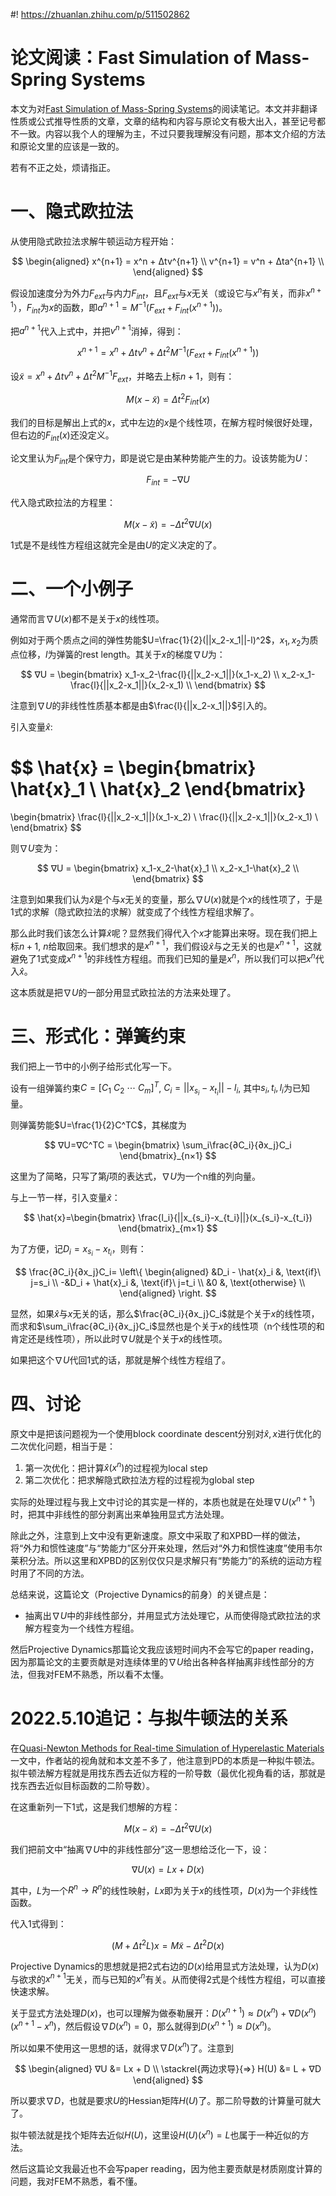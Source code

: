 #! https://zhuanlan.zhihu.com/p/511502862
# 论文阅读：Fast Simulation of Mass-Spring Systems

本文为对[Fast Simulation of Mass-Spring Systems](https://www.cs.utah.edu/~ladislav/liu13fast/liu13fast.html)的阅读笔记。本文并非翻译性质或公式推导性质的文章，文章的结构和内容与原论文有极大出入，甚至记号都不一致。内容以我个人的理解为主，不过只要我理解没有问题，那本文介绍的方法和原论文里的应该是一致的。

若有不正之处，烦请指正。

# 一、隐式欧拉法
从使用隐式欧拉法求解牛顿运动方程开始：

$$
\begin{aligned}
x^{n+1} = x^n + Δtv^{n+1} \\
v^{n+1} = v^n + Δta^{n+1} \\
\end{aligned}
$$

假设加速度分为外力$F_{ext}$与内力$F_{int}$，且$F_{ext}$与$x$无关（或设它与$x^n$有关，而非$x^{n+1}$），$F_{int}$为$x$的函数，即$a^{n+1}=M^{-1}(F_{ext}+F_{int}(x^{n+1}))$。

把$a^{n+1}$代入上式中，并把$v^{n+1}$消掉，得到：

$$
x^{n+1}=x^n+Δtv^n+Δt^2M^{-1}(F_{ext}+F_{int}(x^{n+1}))
$$

设$\tilde{x}=x^n+Δtv^n+Δt^2M^{-1}F_{ext}$，并略去上标$n+1$，则有：

$$
M(x-\tilde{x})=Δt^2F_{int}(x)
$$

我们的目标是解出上式的$x$，式中左边的$x$是个线性项，在解方程时候很好处理，但右边的$F_{int}(x)$还没定义。

论文里认为$F_{int}$是个保守力，即是说它是由某种势能产生的力。设该势能为$U$：

$$
F_{int}=-∇U
$$

代入隐式欧拉法的方程里：

$$
\tag{1}
M(x-\tilde{x})=-Δt^2∇U(x)
$$

1式是不是线性方程组这就完全是由$U$的定义决定的了。


# 二、一个小例子

通常而言$∇U(x)$都不是关于$x$的线性项。

例如对于两个质点之间的弹性势能$U=\frac{1}{2}(||x_2-x_1||-l)^2$，$x_1, x_2$为质点位移，$l$为弹簧的rest length。其关于$x$的梯度$∇U$为：

$$
∇U = 
\begin{bmatrix}
	x_1-x_2-\frac{l}{||x_2-x_1||}(x_1-x_2) \\
	x_2-x_1-\frac{l}{||x_2-x_1||}(x_2-x_1) \\
\end{bmatrix}
$$

注意到$∇U$的非线性性质基本都是由$\frac{l}{||x_2-x_1||}$引入的。

引入变量$\hat{x}$:

$$
\hat{x} = 
\begin{bmatrix}
	\hat{x}_1 \\
	\hat{x}_2
\end{bmatrix}
=
\begin{bmatrix}
	\frac{l}{||x_2-x_1||}(x_1-x_2) \\
	\frac{l}{||x_2-x_1||}(x_2-x_1) \\
\end{bmatrix}
$$

则$∇U$变为：

$$
∇U = 
\begin{bmatrix}
	x_1-x_2-\hat{x}_1 \\
	x_2-x_1-\hat{x}_2 \\
\end{bmatrix}
$$

注意到如果我们认为$\hat{x}$是个与$x$无关的变量，那么$∇U(x)$就是个$x$的线性项了，于是1式的求解（隐式欧拉法的求解）就变成了个线性方程组求解了。

那么此时我们该怎么计算$\hat{x}$呢？显然我们得代入个$x$才能算出来呀。现在我们把上标$n+1$, $n$给取回来。我们想求的是$x^{n+1}$，我们假设$\hat{x}$与之无关的也是$x^{n+1}$，这就避免了1式变成$x^{n+1}$的非线性方程组。而我们已知的量是$x^n$，所以我们可以把$x^n$代入$\hat{x}$。

这本质就是把$∇U$的一部分用显式欧拉法的方法来处理了。


# 三、形式化：弹簧约束
我们把上一节中的小例子给形式化写一下。

设有一组弹簧约束$C=[C_1\ C_2\ \cdots\ C_m]^T$, $C_i=||x_{s_i}-x_{t_i}||-l_i$, 其中$s_i, t_i, l_i$为已知量。

则弹簧势能$U=\frac{1}{2}C^TC$，其梯度为

$$
∇U=∇C^TC = \begin{bmatrix}
	\sum_i\frac{∂C_i}{∂x_j}C_i
\end{bmatrix}_{n×1}
$$

这里为了简略，只写了第$j$项的表达式，$∇U$为一个n维的列向量。

与上一节一样，引入变量$\hat{x}$：

$$
\hat{x}=\begin{bmatrix}
	\frac{l_i}{||x_{s_i}-x_{t_i}||}(x_{s_i}-x_{t_i})
\end{bmatrix}_{m×1}
$$

为了方便，记$D_i=x_{s_i}-x_{t_i}$，则有：

$$
\frac{∂C_i}{∂x_j}C_i=
\left\{
\begin{aligned}
	&D_i - \hat{x}_i	&, \text{if}\ j=s_i \\
	-&D_i + \hat{x}_i	&, \text{if}\ j=t_i \\
	&0					&, \text{otherwise} \\
\end{aligned}
\right.
$$

显然，如果$\hat{x}$与$x$无关的话，那么$\frac{∂C_i}{∂x_j}C_i$就是个关于$x$的线性项，而求和$\sum_i\frac{∂C_i}{∂x_j}C_i$显然也是个关于$x$的线性项（n个线性项的和肯定还是线性项），所以此时$∇U$就是个关于$x$的线性项。

如果把这个$∇U$代回1式的话，那就是解个线性方程组了。


# 四、讨论
原文中是把该问题视为一个使用block coordinate descent分别对$\hat{x}, x$进行优化的二次优化问题，相当于是：
1. 第一次优化：把计算$\hat{x}(x^n)$的过程视为local step
2. 第二次优化：把求解隐式欧拉法方程的过程视为global step

实际的处理过程与我上文中讨论的其实是一样的，本质也就是在处理$∇U(x^{n+1})$时，把其中非线性的部分剥离出来单独用显式方法处理。

除此之外，注意到上文中没有更新速度。原文中采取了和XPBD一样的做法，将“外力和惯性速度”与“势能力”区分开来处理，然后对“外力和惯性速度”使用韦尔莱积分法。所以这里和XPBD的区别仅仅只是求解只有“势能力”的系统的运动方程时用了不同的方法。

总结来说，这篇论文（Projective Dynamics的前身）的关键点是：
* 抽离出$∇U$中的非线性部分，并用显式方法处理它，从而使得隐式欧拉法的求解方程变为一个线性方程组。

然后Projective Dynamics那篇论文我应该短时间内不会写它的paper reading，因为那篇论文的主要贡献是对连续体里的$∇U$给出各种各样抽离非线性部分的方法，但我对FEM不熟悉，所以看不太懂。

# 2022.5.10追记：与拟牛顿法的关系
在[Quasi-Newton Methods for Real-time Simulation of Hyperelastic Materials](https://www.cs.utah.edu/~ladislav/liu17towards/liu17towards.pdf)一文中，作者站的视角就和本文差不多了，他注意到PD的本质是一种拟牛顿法。拟牛顿法解方程就是用找东西去近似方程的一阶导数（最优化视角看的话，那就是找东西去近似目标函数的二阶导数）。

在这重新列一下1式，这是我们想解的方程：

$$
\tag{1}
M(x-\tilde{x})=-Δt^2∇U(x)
$$

我们把前文中“抽离$∇U$中的非线性部分”这一思想给泛化一下，设：

$$
∇U(x) = Lx+D(x)
$$

其中，$L$为一个$R^n→R^n$的线性映射，$Lx$即为关于$x$的线性项，$D(x)$为一个非线性函数。

代入1式得到：

$$
\tag{2}
(M+Δt^2L)x=M\tilde{x}-Δt^2D(x)
$$

Projective Dynamics的思想就是把2式右边的$D(x)$给用显式方法处理，认为$D(x)$与欲求的$x^{n+1}$无关，而与已知的$x^n$有关。从而使得2式是个线性方程组，可以直接快速求解。

关于显式方法处理$D(x)$，也可以理解为做泰勒展开：$D(x^{n+1})≈D(x^n)+∇D(x^n)(x^{n+1}-x^n)$，然后假设$∇D(x^n)=0$，那么就得到$D(x^{n+1})≈D(x^n)$。

所以如果不使用这一思想的话，就得求$∇D(x^n)$了。注意到

$$
\begin{aligned}
∇U &= Lx + D \\
\stackrel{两边求导}{⇒} H(U) &= L + ∇D
\end{aligned}
$$

所以要求$∇D$，也就是要求$U$的Hessian矩阵$H(U)$了。那二阶导数的计算量可就大了。

拟牛顿法就是找个矩阵去近似$H(U)$，这里设$H(U)(x^n)=L$也属于一种近似的方法。

然后这篇论文我最近也不会写paper reading，因为他主要贡献是材质刚度计算的问题，我对FEM不熟悉，看不懂。